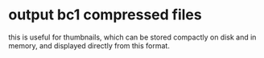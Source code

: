 # output bc1 compressed files

this is useful for thumbnails, which can be stored
compactly on disk and in memory, and displayed directly
from this format.
